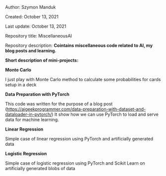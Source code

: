 Author: Szymon Manduk

Created: October 13, 2021

Last update: October 13, 2021

Repository title: MiscellaneousAI

Repository description: <b>Cointains miscellaneous code related to AI, my blog posts and learning.</b>


<b>Short description of mini-projects:</b>


<b>Monte Carlo</b>

I just play with Monte Carlo method to calculate some probabilities for cards setup in a deck

<b>Data Preparation with PyTorch</b>

This code was written for the purpose of a blog post (https://aigeekprogrammer.com/data-preparation-with-dataset-and-dataloader-in-pytorch/)
It show how we can use PyTorch to load and serve data for machine learning.

<b>Linear Regression</b>

Simple case of linear regression using PyTorch and artificially generated data

<b>Logistic Regression</b>

Simple case of logistic regression using PyTorch and Scikit Learn on artificially generated blobs of data
